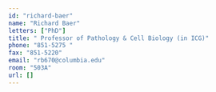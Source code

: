 ```yaml
---
id: "richard-baer"
name: "Richard Baer"
letters: ["PhD"]
title: " Professor of Pathology & Cell Biology (in ICG)"
phone: "851-5275 "
fax: "851-5220"
email: "rb670@columbia.edu"
room: "503A"
url: []
---
```

